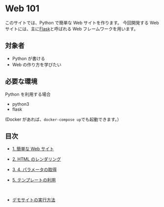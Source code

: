 # Web 101

このサイトでは、Python で簡単な Web サイトを作ります。
今回開発する Web サイトには、主に[Flask](https://msiz07-flask-docs-ja.readthedocs.io/ja/latest/)と呼ばれる Web フレームワークを用います。

## 対象者

- Python が書ける
- Web の作り方を学びたい

## 必要な環境

Python を利用する場合

- python3
- flask

(Docker があれば、`docker-compose up`でも起動できます。）

## 目次

- [1. 簡単な Web サイト](./1)
- [2. HTML のレンダリング](./2)
- [3, 4. パラメータの取得](./3)
- [5. テンプレートの利用](./5)

  <br/>

- [デモサイトの実行方法](./demo)
